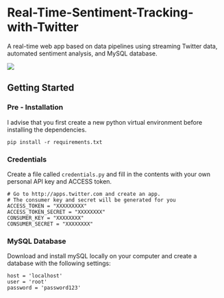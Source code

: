 # Real-Time-Sentiment-Tracking-with-Twitter
A real-time web app based on data pipelines using streaming Twitter data, automated sentiment analysis, and MySQL database.

![]("https://i.imgur.com/kUqihyf.gifv")


## Getting Started
### Pre - Installation

I advise that you first create a new python virtual environment before installing the dependencies.

```
pip install -r requirements.txt
```

### Credentials

Create a file called ```credentials.py``` and fill in the contents with your own personal API key and ACCESS token.

```
# Go to http://apps.twitter.com and create an app.
# The consumer key and secret will be generated for you
ACCESS_TOKEN = "XXXXXXXXX"
ACCESS_TOKEN_SECRET = "XXXXXXXX"
CONSUMER_KEY = "XXXXXXXX"
CONSUMER_SECRET = "XXXXXXXX"
```

### MySQL Database

Download and install mySQL locally on your computer and create a database with the following settings:

```
host = 'localhost'
user = 'root'
password = 'password123'
```
